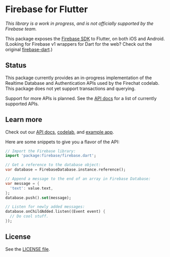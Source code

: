 # Firebase for Flutter

_This library is a work in progress, and is not officially supported
by the Firebase team._

This package exposes the [Firebase SDK](https://firebase.google.com/docs/)
to Flutter, on both iOS and Android. 
(Looking for Firebase v1 wrappers for Dart for the web? Check out the original [firebase-dart](https://github.com/firebase/firebase-dart).)

## Status

This package currently provides an in-progress implementation of the 
Realtime Database and Authentication APIs used by the Firechat codelab.
This package does not yet support transactions and querying.

Support for more APIs is planned.
See the [API docs](https://flutter.github.io/firebase-dart) for
a list of currently supported APIs.

## Learn more

Check out our [API docs](https://flutter.github.io/firebase-dart), 
[codelab](https://codelabs.developers.google.com/codelabs/flutter/), and
[example app](https://github.com/flutter/firechat-flutter/).

Here are some snippets to give you a flavor of the API:

```dart
// Import the Firebase library:
import 'package:firebase/firebase.dart';

// Get a reference to the database object:
var database = FirebaseDatabase.instance.reference();

// Append a message to the end of an array in Firebase Database:
var message = {
  'text': value.text,
};
database.push().set(message);

// Listen for newly added messages:
database.onChildAdded.listen((Event event) {
  // Do cool stuff.
});
```

## License

See the [LICENSE file](https://github.com/flutter/firebase2-dart/blob/master/LICENSE).
